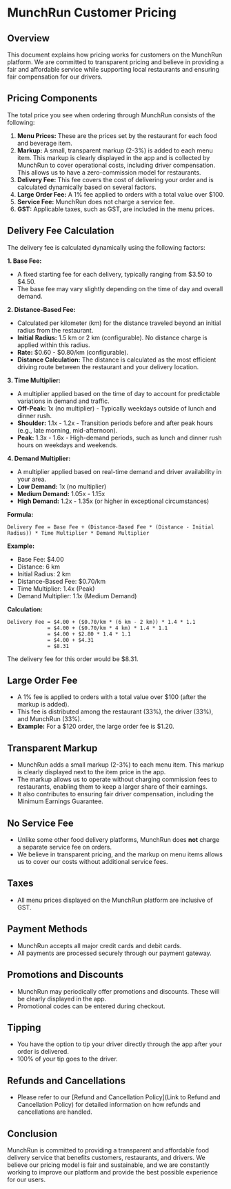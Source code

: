# MunchRun Customer Pricing

## Overview

This document explains how pricing works for customers on the MunchRun platform. We are committed to transparent pricing and believe in providing a fair and affordable service while supporting local restaurants and ensuring fair compensation for our drivers.

## Pricing Components

The total price you see when ordering through MunchRun consists of the following:

1.  **Menu Prices:** These are the prices set by the restaurant for each food and beverage item.
2.  **Markup:** A small, transparent markup (2-3%) is added to each menu item. This markup is clearly displayed in the app and is collected by MunchRun to cover operational costs, including driver compensation. This allows us to have a zero-commission model for restaurants.
3.  **Delivery Fee:**  This fee covers the cost of delivering your order and is calculated dynamically based on several factors.
4.  **Large Order Fee:** A 1% fee applied to orders with a total value over $100.
5.  **Service Fee:**  MunchRun does not charge a service fee.
6.  **GST:**  Applicable taxes, such as GST, are included in the menu prices.

## Delivery Fee Calculation

The delivery fee is calculated dynamically using the following factors:

**1. Base Fee:**

*   A fixed starting fee for each delivery, typically ranging from $3.50 to $4.50.
*   The base fee may vary slightly depending on the time of day and overall demand.

**2. Distance-Based Fee:**

*   Calculated per kilometer (km) for the distance traveled beyond an initial radius from the restaurant.
*   **Initial Radius:** 1.5 km or 2 km (configurable). No distance charge is applied within this radius.
*   **Rate:** $0.60 - $0.80/km (configurable).
*   **Distance Calculation:** The distance is calculated as the most efficient driving route between the restaurant and your delivery location.

**3. Time Multiplier:**

*   A multiplier applied based on the time of day to account for predictable variations in demand and traffic.
*   **Off-Peak:** 1x (no multiplier) - Typically weekdays outside of lunch and dinner rush.
*   **Shoulder:** 1.1x - 1.2x - Transition periods before and after peak hours (e.g., late morning, mid-afternoon).
*   **Peak:** 1.3x - 1.6x - High-demand periods, such as lunch and dinner rush hours on weekdays and weekends.

**4. Demand Multiplier:**

*   A multiplier applied based on real-time demand and driver availability in your area.
*   **Low Demand:** 1x (no multiplier)
*   **Medium Demand:** 1.05x - 1.15x
*   **High Demand:** 1.2x - 1.35x (or higher in exceptional circumstances)

**Formula:**

```
Delivery Fee = Base Fee + (Distance-Based Fee * (Distance - Initial Radius)) * Time Multiplier * Demand Multiplier
```

**Example:**

*   Base Fee: $4.00
*   Distance: 6 km
*   Initial Radius: 2 km
*   Distance-Based Fee: $0.70/km
*   Time Multiplier: 1.4x (Peak)
*   Demand Multiplier: 1.1x (Medium Demand)

**Calculation:**

```
Delivery Fee = $4.00 + ($0.70/km * (6 km - 2 km)) * 1.4 * 1.1
             = $4.00 + ($0.70/km * 4 km) * 1.4 * 1.1
             = $4.00 + $2.80 * 1.4 * 1.1
             = $4.00 + $4.31
             = $8.31
```

The delivery fee for this order would be $8.31.

## Large Order Fee

*   A 1% fee is applied to orders with a total value over $100 (after the markup is added).
*   This fee is distributed among the restaurant (33%), the driver (33%), and MunchRun (33%).
*   **Example:** For a $120 order, the large order fee is $1.20.

## Transparent Markup

*   MunchRun adds a small markup (2-3%) to each menu item. This markup is clearly displayed next to the item price in the app.
*   The markup allows us to operate without charging commission fees to restaurants, enabling them to keep a larger share of their earnings.
*   It also contributes to ensuring fair driver compensation, including the Minimum Earnings Guarantee.

## No Service Fee

*   Unlike some other food delivery platforms, MunchRun does **not** charge a separate service fee on orders.
*   We believe in transparent pricing, and the markup on menu items allows us to cover our costs without additional service fees.

## Taxes

*   All menu prices displayed on the MunchRun platform are inclusive of GST.

## Payment Methods

*   MunchRun accepts all major credit cards and debit cards.
*   All payments are processed securely through our payment gateway.

## Promotions and Discounts

*   MunchRun may periodically offer promotions and discounts. These will be clearly displayed in the app.
*   Promotional codes can be entered during checkout.

## Tipping

*   You have the option to tip your driver directly through the app after your order is delivered.
*   100% of your tip goes to the driver.

## Refunds and Cancellations

*   Please refer to our [Refund and Cancellation Policy](Link to Refund and Cancellation Policy) for detailed information on how refunds and cancellations are handled.

## Conclusion

MunchRun is committed to providing a transparent and affordable food delivery service that benefits customers, restaurants, and drivers. We believe our pricing model is fair and sustainable, and we are constantly working to improve our platform and provide the best possible experience for our users.